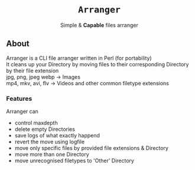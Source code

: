 <h1 align="center"><code>Arranger</code></h1>
<p align="center">Simple & <strong>Capable</strong> files arranger</p>

## About
Arranger is a CLI file arranger written in Perl (for portability)  
It cleans up your Directory by moving files to their corresponding Directory by their file extension  
jpg, png, jpeg webp -> Images  
mp4, mkv, avi, flv -> Videos
and other common filetype extensions

### Features
Arranger can
 - control maxdepth
 - delete empty Directories
 - save logs of what exactly happend
 - revert the move using logfile
 - move only specific files by provided file extensions & Directory
 - move more than one Directory
 - move unrecognised filetypes to 'Other' Directory

